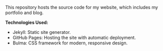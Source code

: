 This repository hosts the source code for my website, which includes my portfolio and blog.

**Technologies Used:**

- Jekyll: Static site generator.
- GitHub Pages: Hosting the site with automatic deployment.
- Bulma: CSS framework for modern, responsive design.
